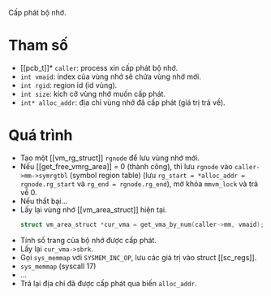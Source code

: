 Cấp phát bộ nhớ.
# Tham số
- [[pcb_t]]* `caller`: process xin cấp phát bộ nhớ.
- `int vmaid`: index của vùng nhớ sẽ chứa vùng nhớ mới.
- `int rgid`: region id (id vùng).
- `int size`: kích cỡ vùng nhớ muốn cấp phát.
- `int* alloc_addr`: địa chỉ vùng nhớ đã cấp phát (giá trị trả về).
# Quá trình
- Tạo một [[vm_rg_struct]] `rgnode` để lưu vùng nhớ mới.
- Nếu [[get_free_vmrg_area]] = 0 (thành công), thì lưu `rgnode` vào `caller->mm->symrgtbl` (symbol region table) (lưu `rg_start = *alloc_addr = rgnode.rg_start` và `rg_end = rgnode.rg_end`), mở khóa `mmvm_lock` và trả về 0.
- Nếu thất bại...
- Lấy lại vùng nhớ [[vm_area_struct]] hiện tại.
	```cpp
	struct vm_area_struct *cur_vma = get_vma_by_num(caller->mm, vmaid);
	```
- Tính số trang của bộ nhớ được cấp phát.
- Lấy lại `cur_vma->sbrk`.
- Gọi `sys_memmap` với `SYSMEM_INC_OP`, lưu các giá trị vào struct [[sc_regs]].
- `sys_memmap` (syscall 17)
- ...
- Trả lại địa chỉ đã được cấp phát qua biến `alloc_addr`.